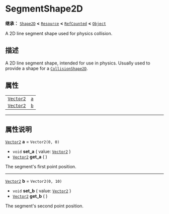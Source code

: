 <!-- ⚠ 请勿编辑本文件 ⚠ -->
<!-- 本文档使用脚本从 WeDot 引擎源码仓库生成。 -->
<!-- 生成脚本：https://github.com/WeDot-Engine/WeDot/tree/4.3/doc/tools/make_md.py； -->
<!-- 原文件：https://github.com/WeDot-Engine/WeDot/tree/4.3/doc/classes/SegmentShape2D.xml。 -->

<div id="_class_segmentshape2d"></div>

# SegmentShape2D

**继承：** [`Shape2D`](class_shape2d.md) **<** [`Resource`](class_resource.md) **<** [`RefCounted`](class_refcounted.md) **<** [`Object`](class_object.md)

A 2D line segment shape used for physics collision.

## 描述

A 2D line segment shape, intended for use in physics. Usually used to provide a shape for a [`CollisionShape2D`](class_collisionshape2d.md).

## 属性

|||
|:-:|:--|
| [`Vector2`](class_vector2.md) | [`a`](class_segmentshape2d.md#class_segmentshape2d_property_a) | ``Vector2(0, 0)``  |
| [`Vector2`](class_vector2.md) | [`b`](class_segmentshape2d.md#class_segmentshape2d_property_b) | ``Vector2(0, 10)`` |

<!-- rst-class:: classref-section-separator -->

---

## 属性说明

<div id="_class_segmentshape2d_property_a"></div>

[`Vector2`](class_vector2.md) **a** = ``Vector2(0, 0)`` <div id="class_segmentshape2d_property_a"></div>

- `void` **set_a** ( value: [`Vector2`](class_vector2.md) )
- [`Vector2`](class_vector2.md) **get_a** ( )

The segment's first point position.

<!-- rst-class:: classref-item-separator -->

---

<div id="_class_segmentshape2d_property_b"></div>

[`Vector2`](class_vector2.md) **b** = ``Vector2(0, 10)`` <div id="class_segmentshape2d_property_b"></div>

- `void` **set_b** ( value: [`Vector2`](class_vector2.md) )
- [`Vector2`](class_vector2.md) **get_b** ( )

The segment's second point position.

[^virtual]: 本方法通常需要用户覆盖才能生效。
[^const]: 本方法无副作用，不会修改该实例的任何成员变量。
[^vararg]: 本方法除了能接受在此处描述的参数外，还能够继续接受任意数量的参数。
[^constructor]: 本方法用于构造某个类型。
[^static]: 调用本方法无需实例，可直接使用类名进行调用。
[^operator]: 本方法描述的是使用本类型作为左操作数的有效运算符。
[^bitfield]: 这个值是由下列位标志构成位掩码的整数。
[^void]: 无返回值。
